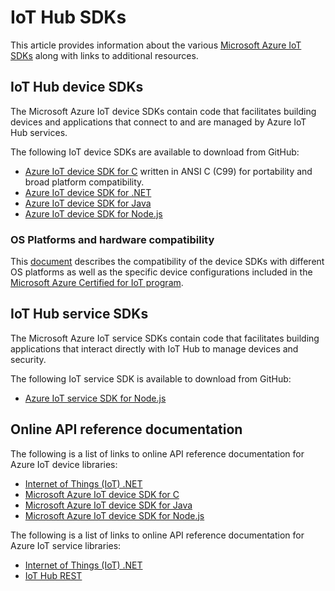 <properties
 pageTitle="List of Azure IoT Hub SDKs | Microsoft Azure"
 description="Information about and links to the various Azure IoT Hub device and service SDKs."
 services="iot-hub"
 documentationCenter=""
 authors="dominicbetts"
 manager="timlt"
 editor=""/>

<tags
 ms.service="iot-hub"
 ms.devlang="multiple"
 ms.topic="article"
 ms.tgt_pltfrm="na"
 ms.workload="na"
 ms.date="10/01/2015"
 ms.author="dobett"/>

# IoT Hub SDKs

This article provides information about the various [Microsoft Azure IoT SDKs][] along with links to additional resources.

## IoT Hub device SDKs

The Microsoft Azure IoT device SDKs contain code that facilitates building devices and applications that connect to and are managed by Azure IoT Hub services.

The following IoT device SDKs are available to download from GitHub:

- [Azure IoT device SDK for C][] written in ANSI C (C99) for portability and broad platform compatibility.
- [Azure IoT device SDK for .NET][]
- [Azure IoT device SDK for Java][]
- [Azure IoT device SDK for Node.js][]

### OS Platforms and hardware compatibility

This [document][OS Platforms and hardware compatibility] describes the compatibility of the device SDKs with different OS platforms as well as the specific device configurations included in the [Microsoft Azure Certified for IoT program][].

## IoT Hub service SDKs

The Microsoft Azure IoT service SDKs contain code that facilitates building applications that interact directly with IoT Hub to manage devices and security.

The following IoT service SDK is available to download from GitHub:

- [Azure IoT service SDK for Node.js][]

## Online API reference documentation

The following is a list of links to online API reference documentation for Azure IoT device libraries:

- [Internet of Things (IoT) .NET][]
- [Microsoft Azure IoT device SDK for C][]
- [Microsoft Azure IoT device SDK for Java][]
- [Microsoft Azure IoT device SDK for Node.js][]

The following is a list of links to online API reference documentation for Azure IoT service libraries:

- [Internet of Things (IoT) .NET][]
- [IoT Hub REST][]


[Microsoft Azure IoT SDKs]: https://github.com/Azure/azure-iot-sdks/blob/master/readme.md
[Azure IoT device SDK for C]: https://github.com/Azure/azure-iot-sdks/blob/master/c/readme.md
[Azure IoT device SDK for .NET]: https://github.com/Azure/azure-iot-sdks/blob/master/csharp/readme.md
[Azure IoT device SDK for Java]: https://github.com/Azure/azure-iot-sdks/blob/master/java/device/readme.md
[Azure IoT device SDK for Node.js]: https://github.com/Azure/azure-iot-sdks/blob/master/node/device/readme.md
[Azure IoT service SDK for Node.js]: https://github.com/Azure/azure-iot-sdks/blob/master/node/service/
[OS Platforms and hardware compatibility]: https://github.com/Azure/azure-iot-sdks/blob/master/doc/tested_configurations.md
[Microsoft Azure Certified for IoT program]: https://github.com/Azure/azure-iot-sdks/blob/master/doc/tested_configurations.md#certified

[Internet of Things (IoT) .NET]: https://msdn.microsoft.com/library/mt488521.aspx
[Microsoft Azure IoT device SDK for C]: http://azure.github.io/azure-iot-sdks/c/api_reference/index.html
[Microsoft Azure IoT device SDK for Java]: http://azure.github.io/azure-iot-sdks/java/api_reference/index.html
[Microsoft Azure IoT device SDK for Node.js]: http://azure.github.io/azure-iot-sdks/node/api_reference/index.html
[IoT Hub REST]: https://msdn.microsoft.com/library/mt548492.aspx
